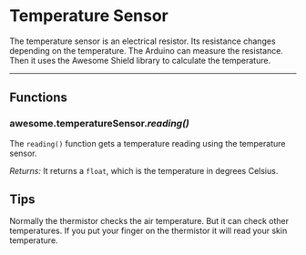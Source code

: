 # Temperature Sensor

The temperature sensor is an electrical resistor. Its resistance changes depending on the temperature. The Arduino can measure the resistance. Then it uses the Awesome Shield library to calculate the temperature.

***

## Functions

### awesome.temperatureSensor.*reading()*

The `reading()` function gets a temperature reading using the temperature sensor.

*Returns:* It returns a `float`, which is the temperature in degrees Celsius.

## Tips
Normally the thermistor checks the air temperature. But it can check other temperatures. If you put your finger on the thermistor it will read your skin temperature.
